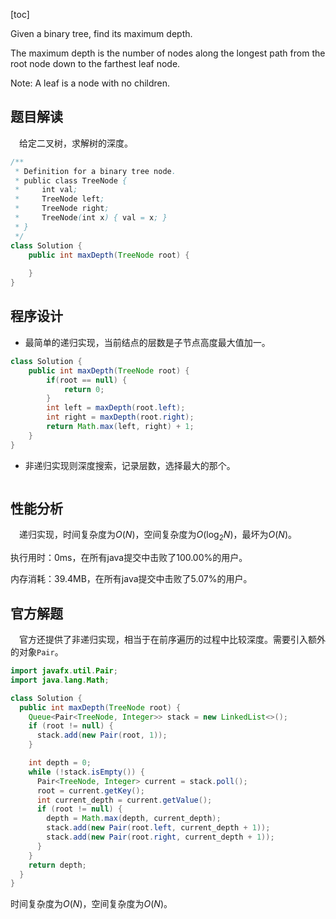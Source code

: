 [toc]

Given a binary tree, find its maximum depth.

The maximum depth is the number of nodes along the longest path from the root node down to the farthest leaf node.

Note: A leaf is a node with no children.



## 题目解读

&emsp;给定二叉树，求解树的深度。

```java
/**
 * Definition for a binary tree node.
 * public class TreeNode {
 *     int val;
 *     TreeNode left;
 *     TreeNode right;
 *     TreeNode(int x) { val = x; }
 * }
 */
class Solution {
    public int maxDepth(TreeNode root) {
        
    }
}
```

## 程序设计

* 最简单的递归实现，当前结点的层数是子节点高度最大值加一。

```java
class Solution {
    public int maxDepth(TreeNode root) {
        if(root == null) {
            return 0;
        }
        int left = maxDepth(root.left);
        int right = maxDepth(root.right);
        return Math.max(left, right) + 1;
    }
}
```

* 非递归实现则深度搜索，记录层数，选择最大的那个。

```java

```



## 性能分析

&emsp;递归实现，时间复杂度为$O(N)$，空间复杂度为$O(\log_2N)$，最坏为$O(N)$。

执行用时：0ms，在所有java提交中击败了100.00%的用户。

内存消耗：39.4MB，在所有java提交中击败了5.07%的用户。

## 官方解题

&emsp;官方还提供了非递归实现，相当于在前序遍历的过程中比较深度。需要引入额外的对象`Pair`。

```java
import javafx.util.Pair;
import java.lang.Math;

class Solution {
  public int maxDepth(TreeNode root) {
    Queue<Pair<TreeNode, Integer>> stack = new LinkedList<>();
    if (root != null) {
      stack.add(new Pair(root, 1));
    }

    int depth = 0;
    while (!stack.isEmpty()) {
      Pair<TreeNode, Integer> current = stack.poll();
      root = current.getKey();
      int current_depth = current.getValue();
      if (root != null) {
        depth = Math.max(depth, current_depth);
        stack.add(new Pair(root.left, current_depth + 1));
        stack.add(new Pair(root.right, current_depth + 1));
      }
    }
    return depth;
  }
}
```

时间复杂度为$O(N)$，空间复杂度为$O(N)$。